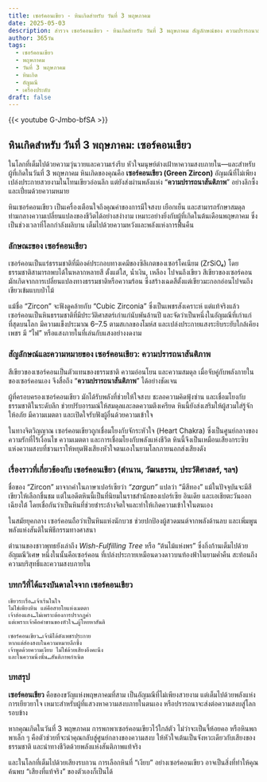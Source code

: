 ```yaml
---
title: เซอร์คอนเขียว - หินเกิดสำหรับ วันที่ 3 พฤษภาคม
date: 2025-05-03
description: สำรวจ เซอร์คอนเขียว - หินเกิดสำหรับ วันที่ 3 พฤษภาคม สัญลักษณ์ของ ความปรารถนาสันติภาพ มาเรียนรู้ความหมายลึกซึ้งของหินพิเศษนี้
author: 365วัน
tags:
  - เซอร์คอนเขียว
  - พฤษภาคม
  - วันที่ 3 พฤษภาคม
  - หินเกิด
  - อัญมณี
  - เครื่องประดับ
draft: false
---
```


{{< youtube G-Jmbo-bfSA >}}

## หินเกิดสำหรับ วันที่ 3 พฤษภาคม: เซอร์คอนเขียว

ในโลกที่เต็มไปด้วยความวุ่นวายและความเร่งรีบ หัวใจมนุษย์ต่างเฝ้าหาความสงบภายใน—และสำหรับผู้ที่เกิดในวันที่ 3 พฤษภาคม หินเกิดของคุณคือ **เซอร์คอนเขียว (Green Zircon)** อัญมณีที่ไม่เพียงเปล่งประกายสวยงามในโทนเขียวอ่อนลึก แต่ยังส่งผ่านพลังแห่ง “**ความปรารถนาสันติภาพ**” อย่างลึกซึ้งและเปี่ยมด้วยความหมาย

หินเซอร์คอนเขียว เป็นเครื่องเตือนใจถึงคุณค่าของการมีใจสงบ เยือกเย็น และสามารถรักษาสมดุลท่ามกลางความเปลี่ยนแปลงของชีวิตได้อย่างสง่างาม เหมาะอย่างยิ่งกับผู้ที่เกิดในต้นเดือนพฤษภาคม ซึ่งเป็นช่วงเวลาที่โลกกำลังผลิบาน เต็มไปด้วยความหวังและพลังแห่งการฟื้นคืน

### ลักษณะของ เซอร์คอนเขียว

เซอร์คอนเป็นแร่ธรรมชาติที่มีองค์ประกอบทางเคมีของซิลิเกตของเซอร์โคเนียม (ZrSiO₄) โดยธรรมชาติสามารถพบได้ในหลากหลายสี ตั้งแต่ใส, น้ำเงิน, เหลือง ไปจนถึงเขียว สีเขียวของเซอร์คอนมักเกิดจากการเปลี่ยนแปลงทางธรรมชาติหรือความร้อน ซึ่งสร้างเฉดสีตั้งแต่เขียวมะกอกอ่อนไปจนถึงเขียวเข้มแบบป่าไม้

แม้ชื่อ “Zircon” จะฟังดูคล้ายกับ “Cubic Zirconia” ซึ่งเป็นเพชรสังเคราะห์ แต่แท้จริงแล้ว เซอร์คอนเป็นหินธรรมชาติที่มีประวัติศาสตร์เก่าแก่นับพันล้านปี และจัดว่าเป็นหนึ่งในอัญมณีที่เก่าแก่ที่สุดบนโลก มีความแข็งประมาณ 6–7.5 ตามสเกลของโมห์ส และเปล่งประกายแสงระยิบระยับใกล้เคียงเพชร มี “ไฟ” หรือแสงภายในที่เล่นกับแสงอย่างงดงาม

### สัญลักษณ์และความหมายของ เซอร์คอนเขียว: ความปรารถนาสันติภาพ

สีเขียวของเซอร์คอนเป็นตัวแทนของธรรมชาติ ความอ่อนโยน และความสมดุล เมื่อจับคู่กับพลังภายในของเซอร์คอนเอง จึงสื่อถึง “**ความปรารถนาสันติภาพ**” ได้อย่างชัดเจน

ผู้ที่ครอบครองเซอร์คอนเขียว มักได้รับพลังที่ช่วยให้ใจสงบ ชะลอความคิดฟุ้งซ่าน และเชื่อมโยงกับธรรมชาติในระดับลึก ช่วยปรับอารมณ์ให้สมดุลและลดความตึงเครียด หินนี้ยังส่งเสริมให้ผู้สวมใส่รู้จักให้อภัย มีความเมตตา และเปิดใจรับฟังผู้อื่นด้วยความเข้าใจ

ในทางจิตวิญญาณ เซอร์คอนเขียวถูกเชื่อมโยงกับจักระหัวใจ (Heart Chakra) ซึ่งเป็นศูนย์กลางของความรักที่ไร้เงื่อนไข ความเมตตา และการเชื่อมโยงกับพลังแห่งชีวิต หินนี้จึงเป็นเหมือนเสียงกระซิบแห่งความสงบที่ชวนเราให้หยุดฟังเสียงหัวใจตนเองในยามโลกภายนอกส่งเสียงดัง

### เรื่องราวที่เกี่ยวข้องกับ เซอร์คอนเขียว (ตำนาน, วัฒนธรรม, ประวัติศาสตร์, ฯลฯ)

ชื่อของ “Zircon” มาจากคำในภาษาเปอร์เซียว่า _“zargun”_ แปลว่า “มีสีทอง” แม้ในปัจจุบันจะมีสีเขียวให้เลือกชื่นชม แต่ในอดีตหินนี้เป็นที่นิยมในราชสำนักของเปอร์เซีย อินเดีย และเอเชียตะวันออกเฉียงใต้ โดยเชื่อกันว่าเป็นหินที่ช่วยชำระล้างจิตใจและทำให้เกิดความเข้าใจในตนเอง

ในสมัยยุคกลาง เซอร์คอนถือว่าเป็นหินแห่งนักบวช ช่วยปกป้องผู้สวดมนต์จากพลังด้านลบ และเพิ่มพูนพลังแห่งสันติในพิธีกรรมทางศาสนา

ตำนานของชาวพุทธยังเล่าถึง _Wish-Fulfilling Tree_ หรือ “ต้นไม้แห่งพร” ซึ่งกิ่งก้านเต็มไปด้วยอัญมณีวิเศษ หนึ่งในนั้นคือเซอร์คอน ที่เปล่งประกายเหมือนดวงดาวบนท้องฟ้าในยามค่ำคืน สะท้อนถึงความบริสุทธิ์และความสงบภายใน

### บทกวีที่ได้แรงบันดาลใจจาก เซอร์คอนเขียว

```
เขียวระเรื่อ…เจ้าเร้นในใจ
ไม่ใช่เพียงหิน แต่คือสายใยแห่งเมตตา
เจ้าส่องแสง…ไม่เพราะต้องการปรากฏค่า
แต่เพราะเจ้าคือคำขานของหัวใจ…ผู้โหยหาสันติ

เซอร์คอนเขียว…เจ้ามิได้ดังเพชรประกาย
หากแต่ส่องสงบในความหมายลึกซึ้ง
เจ้าพูดด้วยความเงียบ ไม่ใช่ด้วยเสียงอึงคะนึง
และในความนิ่งนั้น…สันติภาพกำเนิด
```

### บทสรุป

**เซอร์คอนเขียว** คือของขวัญแห่งพฤษภาคมที่สาม เป็นอัญมณีที่ไม่เพียงสวยงาม แต่เต็มไปด้วยพลังแห่งการเยียวยาใจ เหมาะสำหรับผู้ที่แสวงหาความสงบภายในตนเอง หรือปรารถนาจะส่งต่อความสงบสู่โลกรอบข้าง

หากคุณเกิดในวันที่ 3 พฤษภาคม การพกพาเซอร์คอนเขียวไว้ใกล้ตัว ไม่ว่าจะเป็นจี้ห้อยคอ หรือหินพกพาเล็ก ๆ คือตัวช่วยที่จะนำคุณกลับสู่ศูนย์กลางของความสงบ ให้หัวใจเต้นเป็นจังหวะเดียวกับเสียงของธรรมชาติ และนำทางชีวิตด้วยพลังแห่งสันติภาพแท้จริง

และในโลกที่เต็มไปด้วยเสียงรบกวน การเลือกหินที่ “เงียบ” อย่างเซอร์คอนเขียว อาจเป็นสิ่งที่ทำให้คุณค้นพบ “เสียงที่แท้จริง” ของตัวเองก็เป็นได้